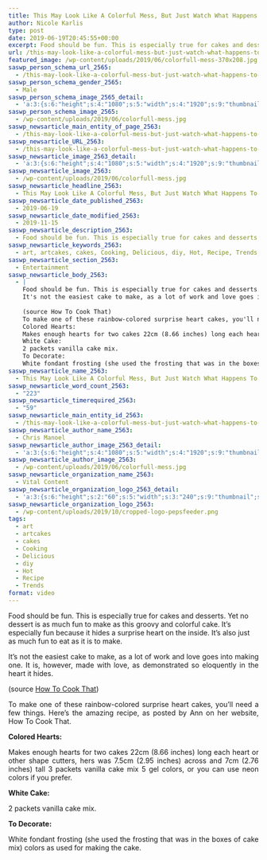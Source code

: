 ```yaml
---
title: This May Look Like A Colorful Mess, But Just Watch What Happens To It
author: Nicole Karlis
type: post
date: 2019-06-19T20:45:55+00:00
excerpt: Food should be fun. This is especially true for cakes and desserts. Yet no dessert is as much fun to make as this groovy and colorful cake.
url: /this-may-look-like-a-colorful-mess-but-just-watch-what-happens-to-it/
featured_image: /wp-content/uploads/2019/06/colorfull-mess-370x208.jpg
saswp_person_schema_url_2565:
  - /this-may-look-like-a-colorful-mess-but-just-watch-what-happens-to-it/
saswp_person_schema_gender_2565:
  - Male
saswp_person_schema_image_2565_detail:
  - 'a:3:{s:6:"height";s:4:"1080";s:5:"width";s:4:"1920";s:9:"thumbnail";s:73:"/wp-content/uploads/2019/06/colorfull-mess.jpg";}'
saswp_person_schema_image_2565:
  - /wp-content/uploads/2019/06/colorfull-mess.jpg
saswp_newsarticle_main_entity_of_page_2563:
  - /this-may-look-like-a-colorful-mess-but-just-watch-what-happens-to-it/
saswp_newsarticle_URL_2563:
  - /this-may-look-like-a-colorful-mess-but-just-watch-what-happens-to-it/
saswp_newsarticle_image_2563_detail:
  - 'a:3:{s:6:"height";s:4:"1080";s:5:"width";s:4:"1920";s:9:"thumbnail";s:73:"/wp-content/uploads/2019/06/colorfull-mess.jpg";}'
saswp_newsarticle_image_2563:
  - /wp-content/uploads/2019/06/colorfull-mess.jpg
saswp_newsarticle_headline_2563:
  - This May Look Like A Colorful Mess, But Just Watch What Happens To It
saswp_newsarticle_date_published_2563:
  - 2019-06-19
saswp_newsarticle_date_modified_2563:
  - 2019-11-15
saswp_newsarticle_description_2563:
  - Food should be fun. This is especially true for cakes and desserts. Yet no dessert is as much fun to make as this groovy and colorful cake. It’s especially fun because it hides a surprise heart on the inside. It’s also just as much fun to eat as it is to make. It’s not the…
saswp_newsarticle_keywords_2563:
  - art, artcakes, cakes, Cooking, Delicious, diy, Hot, Recipe, Trends,
saswp_newsarticle_section_2563:
  - Entertainment
saswp_newsarticle_body_2563:
  - |
    Food should be fun. This is especially true for cakes and desserts. Yet no dessert is as much fun to make as this groovy and colorful cake. It's especially fun because it hides a surprise heart on the inside. It's also just as much fun to eat as it is to make.
    It's not the easiest cake to make, as a lot of work and love goes into making one. It is, however, made with love, as demonstrated so eloquently in the heart it hides.
    ﻿
    (source How To Cook That)
    To make one of these rainbow-colored surprise heart cakes, you'll need a few things. Here's the amazing recipe, as posted by Ann on her website, How To Cook That.
    Colored Hearts:
    Makes enough hearts for two cakes 22cm (8.66 inches) long each heart or other shape cutters, hers was 7.5cm (2.95 inches) across and 7cm (2.76 inches) tall 3 packets vanilla cake mix 5 gel colors, or you can use neon colors if you prefer.
    White Cake:
    2 packets vanilla cake mix.
    To Decorate:
    White fondant frosting (she used the frosting that was in the boxes of cake mix) colors as used for making the cake.
saswp_newsarticle_name_2563:
  - This May Look Like A Colorful Mess, But Just Watch What Happens To It
saswp_newsarticle_word_count_2563:
  - "223"
saswp_newsarticle_timerequired_2563:
  - "59"
saswp_newsarticle_main_entity_id_2563:
  - /this-may-look-like-a-colorful-mess-but-just-watch-what-happens-to-it/
saswp_newsarticle_author_name_2563:
  - Chris Manoel
saswp_newsarticle_author_image_2563_detail:
  - 'a:3:{s:6:"height";s:4:"1080";s:5:"width";s:4:"1920";s:9:"thumbnail";s:73:"/wp-content/uploads/2019/06/colorfull-mess.jpg";}'
saswp_newsarticle_author_image_2563:
  - /wp-content/uploads/2019/06/colorfull-mess.jpg
saswp_newsarticle_organization_name_2563:
  - Vital Content
saswp_newsarticle_organization_logo_2563_detail:
  - 'a:3:{s:6:"height";s:2:"60";s:5:"width";s:3:"240";s:9:"thumbnail";s:82:"/wp-content/uploads/2019/10/cropped-logo-pepsfeeder.png";}'
saswp_newsarticle_organization_logo_2563:
  - /wp-content/uploads/2019/10/cropped-logo-pepsfeeder.png
tags:
  - art
  - artcakes
  - cakes
  - Cooking
  - Delicious
  - diy
  - Hot
  - Recipe
  - Trends
format: video
---
```


Food should be fun. This is especially true for cakes and desserts. Yet no dessert is as much fun to make as this groovy and colorful cake. It&#8217;s especially fun because it hides a surprise heart on the inside. It&#8217;s also just as much fun to eat as it is to make.

<p style="text-align: justify;">
  It&#8217;s not the easiest cake to make, as a lot of work and love goes into making one. It is, however, made with love, as demonstrated so eloquently in the heart it hides.
</p>

<p style="text-align: justify;">
  (source <a href="https://web.archive.org/web/20150318023853/https://www.youtube.com/channel/UCsP7Bpw36J666Fct5M8u-ZA" target="_blank" rel="noopener noreferrer">How To Cook That</a>)
</p>

<p style="text-align: justify;">
  To make one of these rainbow-colored surprise heart cakes, you&#8217;ll need a few things. Here&#8217;s the amazing recipe, as posted by Ann on her website, How To Cook That.
</p>

<p style="text-align: justify;">
  <strong>Colored Hearts:</strong>
</p>

<p style="text-align: justify;">
  Makes enough hearts for two cakes 22cm (8.66 inches) long each heart or other shape cutters, hers was 7.5cm (2.95 inches) across and 7cm (2.76 inches) tall 3 packets vanilla cake mix 5 gel colors, or you can use neon colors if you prefer.
</p>

<p style="text-align: justify;">
  <strong>White Cake:</strong>
</p>

<p style="text-align: justify;">
  2 packets vanilla cake mix.
</p>

<p style="text-align: justify;">
  <strong>To Decorate:</strong>
</p>

<p style="text-align: justify;">
  White fondant frosting (she used the frosting that was in the boxes of cake mix) colors as used for making the cake.
</p>
